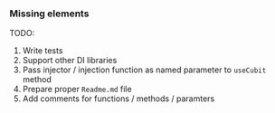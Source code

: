 <!-- 
This README describes the package. If you publish this package to pub.dev,
this README's contents appear on the landing page for your package.

For information about how to write a good package README, see the guide for
[writing package pages](https://dart.dev/guides/libraries/writing-package-pages). 

For general information about developing packages, see the Dart guide for
[creating packages](https://dart.dev/guides/libraries/create-library-packages)
and the Flutter guide for
[developing packages and plugins](https://flutter.dev/developing-packages). 
-->

### Missing elements
TODO:
1. Write tests
2. Support other DI libraries
3. Pass injector / injection function as named parameter to `useCubit` method
4. Prepare proper `Readme.md` file
5. Add comments for functions / methods / paramters
